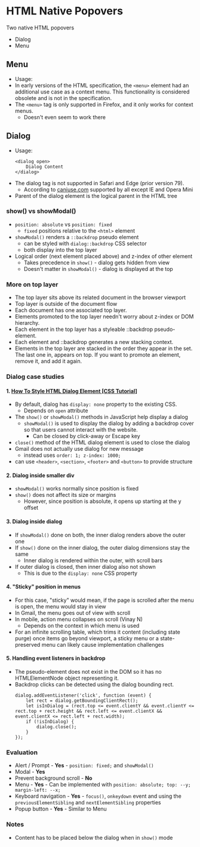 # HTML Native Popovers

Two native HTML popovers
- Dialog
- Menu

## Menu
- Usage:
-  In early versions of the HTML specification, the `<menu>` element had an additional use case as a context menu. This functionality is considered obsolete and is not in the specification.
- The `<menu>` tag is only supported in Firefox, and it only works for context menus.
	- Doesn't even seem to work there

## Dialog
- Usage:
    ```
    <dialog open>
        Dialog Content
    </dialog>
    ```
- The dialog tag is not supported in Safari and Edge (prior version 79).
	- According to [caniuse.com](https://caniuse.com/dialog) supported by all except IE and Opera Mini
- Parent of the dialog element is the logical parent in the HTML tree

### show() vs showModal()
- `position: absolute` vs `position: fixed`
    - `fixed` positions relative to the `<html>` element
- `showModal()` renders a `::backdrop` pseudo element
	- can be styled with `dialog::backdrop` CSS selector
    - both display into the top layer
- Logical order (next element placed above) and z-index of other element
	- Takes precedence in `show()` - dialog gets hidden from view
	- Doesn't matter in `showModal()` - dialog is displayed at the top

### More on top layer
- The top layer sits above its related document in the browser viewport
- Top layer is outside of the document flow
- Each document has one associated top layer.
- Elements promoted to the top layer needn't worry about z-index or DOM hierarchy.
- Each element in the top layer has a styleable ::backdrop pseudo-element.
- Each element and ::backdrop generates a new stacking context.
- Elements in the top layer are stacked in the order they appear in the set. The last one in, appears on top. If you want to promote an element, remove it, and add it again.

### Dialog case studies

#### 1. [How To Style HTML Dialog Element [CSS Tutorial]](https://www.lambdatest.com/blog/html-dialog-element/)
- By default, dialog has `display: none` property to the existing CSS.
	- Depends on `open` attribute
- The `show()` or `showModal()` methods in JavaScript help display a dialog
	- `showModal()` is used to display the dialog by adding a backdrop cover so that users cannot interact with the website.
        - Can be closed by click-away or Escape key
- `close()` method of the HTML dialog element is used to close the dialog
- Gmail does not actually use dialog for new message
	- instead uses `order: 1; z-index: 1000;`
- can use `<header>`, `<section>`, `<footer>` and `<button>` to provide structure

#### 2. Dialog inside smaller div
- `showModal()` works normally since position is fixed
- `show()` does not affect its size or margins
	- However, since position is absolute, it opens up starting at the y offset

#### 3. Dialog inside dialog
- If `showModal()` done on both, the inner dialog renders above the outer one
- If `show()` done on the inner dialog, the outer dialog dimensions stay the same
	- Inner dialog is rendered within the outer, with scroll bars
- If outer dialog is closed, then inner dialog also not shown
	- This is due to the `display: none` CSS property

#### 4. "Sticky" position in menus
- For this case, "sticky" would mean, if the page is scrolled after the menu is open, the menu would stay in view
- In Gmail, the menu goes out of view with scroll
- In mobile, action menu collapses on scroll (Vinay N)
	- Depends on the context in which menu is used
- For an infinite scrolling table, which trims it content (including state purge) once items go beyond viewport, a sticky menu or a state-preserved menu can likely cause implementation challenges

#### 5. Handling event listeners in backdrop
- The pseudo-element does not exist in the DOM so it has no HTMLElementNode object representing it.
- Backdrop clicks can be detected using the dialog bounding rect.
    ```
    dialog.addEventListener('click', function (event) {
        let rect = dialog.getBoundingClientRect();
        let isInDialog = (rect.top <= event.clientY && event.clientY <= rect.top + rect.height && rect.left <= event.clientX && event.clientX <= rect.left + rect.width);
        if (!isInDialog) {
            dialog.close();
        }
    });
    ```

### Evaluation
- Alert / Prompt - **Yes** - `position: fixed;` and `showModal()`
- Modal - **Yes**
- Prevent background scroll - **No**
- Menu - **Yes** - Can be implemented with `position: absolute; top: --y; margin-left: --x;`
- Keyboard navigation - **Yes** - `focus()`, `onkeydown` event and using the `previousElementSibling` and `nextElementSibling` properties
- Popup button - **Yes** - Similar to Menu

### Notes
- Content has to be placed below the dialog when in `show()` mode